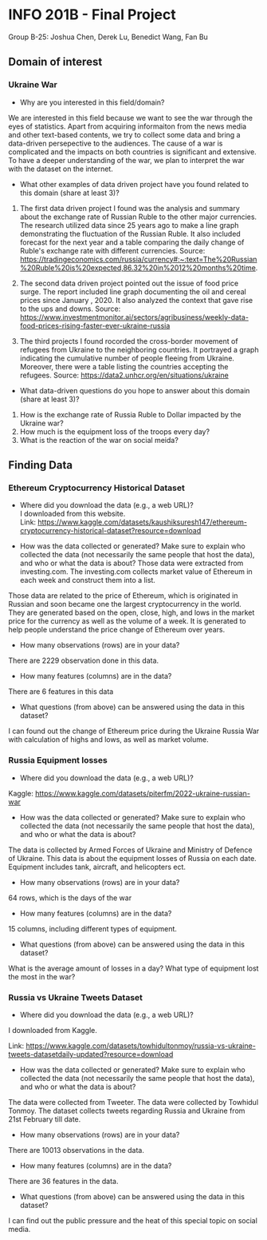 # INFO 201B - Final Project
Group B-25: Joshua Chen, Derek Lu, Benedict Wang, Fan Bu

## Domain of interest
### Ukraine War
- Why are you interested in this field/domain?

We are interested in this field because we want to see the war through the eyes of statistics. Apart from acquiring informaiton from the news media and other
text-based contents, we try to collect some data and bring a data-driven persepective to the audiences. The cause of a war is complicated and the impacts on 
both countries is significant and extensive. To have a deeper understanding of the war, we plan to interpret the war with the dataset on the internet.

- What other examples of data driven project have you found related to this domain (share at least 3)?

1. The first data driven project I found was the analysis and summary about the exchange rate of Russian Ruble to the other major currencies.
The research utilized data since 25 years ago to make a line graph demonstrating the fluctuation of the Russian Ruble. It also included forecast for the next 
year and a table comparing the daily change of Ruble's exchange rate with different currencies.
Source: https://tradingeconomics.com/russia/currency#:~:text=The%20Russian%20Ruble%20is%20expected,86.32%20in%2012%20months%20time.

2. The second data driven project pointed out the issue of food price surge. The report included line graph documenting the oil and cereal prices since January
, 2020. It also analyzed the context that gave rise to the ups and downs.
Source: https://www.investmentmonitor.ai/sectors/agribusiness/weekly-data-food-prices-rising-faster-ever-ukraine-russia

3. The third projects I found rocorded the cross-border movement of refugees from Ukraine to the neighboring countries. It portrayed a graph indicating the 
cumulative number of people fleeing from Ukraine. Moreover, there were a table listing the countries accepting the refugees.
Source: https://data2.unhcr.org/en/situations/ukraine

- What data-driven questions do you hope to answer about this domain (share at least 3)?

1. How is the exchange rate of Russia Ruble to Dollar impacted by the Ukraine war?
2. How much is the equipment loss of the troops every day?
3. What is the reaction of the war on social meida?

## Finding Data
### Ethereum Cryptocurrency Historical Dataset

- Where did you download the data (e.g., a web URL)?\
I downloaded from this website.\
Link: https://www.kaggle.com/datasets/kaushiksuresh147/ethereum-cryptocurrency-historical-dataset?resource=download 

- How was the data collected or generated? Make sure to explain who collected the data (not necessarily the same people that host the data), and who or what the data is about?
Those data were extracted from investing.com. The investing.com collects market value of Ethereum in each week and construct them into a list.

Those data are related to the price of Ethereum, which is originated in Russian and soon became one the largest cryptocurrency in the world.
They are generated based on the open, close, high, and lows in the market price for the currency as well as the volume of a week. It is generated to help
people understand the price change of Ethereum over years. 

- How many observations (rows) are in your data?

There are 2229 observation done in this data. 

- How many features (columns) are in the data?

There are 6 features in this data

- What questions (from above) can be answered using the data in this dataset?

I can found out the change of Ethereum price during the Ukraine Russia War with calculation of highs and lows, as well as market volume. 

### Russia Equipment losses

- Where did you download the data (e.g., a web URL)?

Kaggle: https://www.kaggle.com/datasets/piterfm/2022-ukraine-russian-war

- How was the data collected or generated? Make sure to explain who collected the data (not necessarily the same people that host the data), and who or what the data is about?

The data is collected by Armed Forces of Ukraine and Ministry of Defence of Ukraine. This data is about the equipment losses of Russia on each date.
Equipment includes tank, aircraft, and helicopters ect.

- How many observations (rows) are in your data?

64 rows, which is the days of the war

- How many features (columns) are in the data?

15 columns, including different types of equipment.

- What questions (from above) can be answered using the data in this dataset?

What is the average amount of losses in a day?
What type of equipment lost the most in the war?

### Russia vs Ukraine Tweets Dataset

- Where did you download the data (e.g., a web URL)?

I downloaded from Kaggle. 

Link: https://www.kaggle.com/datasets/towhidultonmoy/russia-vs-ukraine-tweets-datasetdaily-updated?resource=download

- How was the data collected or generated? Make sure to explain who collected the data (not necessarily the same people that host the data), and who or what the data is about?

The data were collected from Tweeter. The data were collected by Towhidul Tonmoy. The dataset collects tweets regarding Russia and Ukraine from 21st February till date.

- How many observations (rows) are in your data?

There are 10013 observations in the data.

- How many features (columns) are in the data?

There are 36 features in the data.

- What questions (from above) can be answered using the data in this dataset?

I can find out the public pressure and the heat of this special topic on social media.